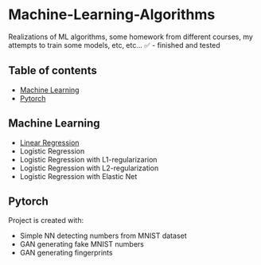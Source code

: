 # Machine-Learning-Algorithms
Realizations of ML algorithms, some homework from different courses, my attempts to train some models, etc, etc...
:white_check_mark: - finished and tested


## Table of contents
* [Machine Learning](#machine-learning)
* [Pytorch](#pytorch)

## Machine Learning
* [Linear Regression](https://github.com/xtbtds/Machine-Learning-Algorithms)  
* Logistic Regression
* Logistic Regression with L1-regularizarion
* Logistic Regression with L2-regularization
* Logistic Regression with Elastic Net

## Pytorch
Project is created with:
* Simple NN detecting numbers from MNIST dataset
* GAN generating fake MNIST numbers
* GAN generating fingerprints
